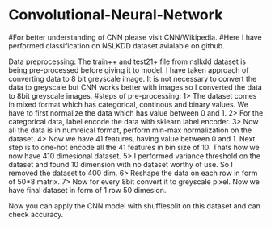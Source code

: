# Convolutional-Neural-Network
#For better understanding of CNN please visit CNN/Wikipedia. #Here I have performed classification on NSLKDD dataset avialable on github.

Data preprocessing: The train++ and test21+ file from nslkdd dataset is being pre-processed before giving it to model. I have taken approach of converting data to 8 bit greyscale image. It is not necessary to convert the data to greyscale but CNN works better with images so I converted the data to 8bit greyscale images.
#steps of pre-processing: 1> The dataset comes in mixed format which has categorical, continous and binary values. We have to first normalize the data which has value between 0 and 1. 2> For the categorical data, label encode the data with sklearn label encoder. 3> Now all the data is in numreical format, perform min-max normalization on the dataset. 4> Now we have 41 features, having value between 0 and 1. Next step is to one-hot encode all the 41 features in bin size of 10. Thats how we now have 410 dimesional dataset. 5> I performed variance threshold on the dataset and found 10 dimension with no dataset worthy of use. So I removed the dataset to 400 dim. 6> Reshape the data on each row in form of 50*8 matrix. 7> Now for every 8bit convert it to greyscale pixel. Now we have final dataset in form of 1 row 50 dimesion.

Now you can apply the CNN model with shufflesplit on this dataset and can check accuracy.
